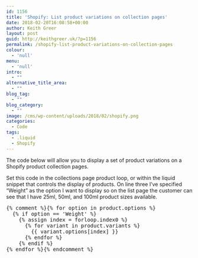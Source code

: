 ```yaml
---
id: 1156
title: 'Shopify: List product variations on collection pages'
date: 2018-02-20T16:08:58+00:00
author: Keith Greer
layout: post
guid: http://keithgreer.uk/?p=1156
permalink: /shopify-list-product-variations-on-collection-pages
colour:
  - 'null'
menu:
  - 'null'
intro:
  - ""
alternative_title_area:
  - ""
blog_tag:
  - ""
blog_category:
  - ""
image: /cms/wp-content/uploads/2018/02/shopify.png
categories:
  - Code
tags:
  - .liquid
  - Shopify
---
```

The code below will allow you to display a set of product variations on a Shopify product collection pages. 

Set this code in the collections page product loop, or within the liquid snippet that controls the display of products. On line three I&#8217;ve specified &#8220;Weight&#8221; as the option I want to display so on the list page the customer can see that I have 25ml, 50ml, and 100ml product sizes available. 

<pre>{% comment %}{% for option in product.options %}
  {% if option == 'Weight' %}
    {% assign index = forloop.index0 %}
      {% for variant in product.variants %}
        {{ variant.options[index] }}
      {% endfor %}
    {% endif %}
{% endfor %}{% endcomment %}</pre>
